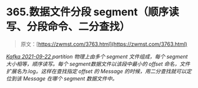<!--yml
category: 未分类
date: 0001-01-01 00:00:00
-->

# 365.数据文件分段 segment（顺序读写、分段命令、二分查找）

> 原文：[https://zwmst.com/3763.html](https://zwmst.com/3763.html)

   [ *Kafka* ](https://zwmst.com/kafka)*[ <time datetime="2021-09-23T00:02:55+08:00"> 2021-09-22 </time> ](https://zwmst.com/3763.html)  partition 物理上由多个 segment 文件组成，每个 segment 大小相等，顺序读写。每个 segment数据文件以该段中最小的 offset 命名，文件扩展名为.log。这样在查找指定 offset 的 Message 的时候，用二分查找就可以定位到该 Message 在哪个 segment 数据文件中。*